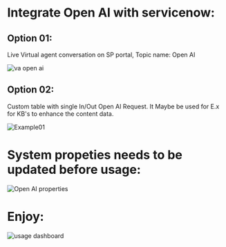 # Integrate Open AI with servicenow:

## Option 01:
Live Virtual agent conversation on SP portal, Topic name: Open AI

![va open ai](https://user-images.githubusercontent.com/37014061/209154008-3d3f130e-f312-4afb-b8c8-5b4c07fe57d5.JPG)

## Option 02:
Custom table with single In/Out Open AI Request. It Maybe be used for E.x for KB's to enhance the content data.

![Example01](https://user-images.githubusercontent.com/37014061/208935869-43dcbb30-52ce-4e62-bd4b-e34c19446045.JPG)


# System propeties needs to be updated before usage:

![Open AI properties](https://user-images.githubusercontent.com/37014061/209434780-d8f8e6e7-66f1-42fc-b0c0-a309eba33c28.JPG)

# Enjoy:

![usage dashboard](https://user-images.githubusercontent.com/37014061/214874949-a727e244-a6bd-4b90-8aca-b74b6ab487f6.JPG)
